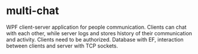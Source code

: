 # multi-chat
WPF client-server application for people communication. Clients can chat with each other, while server logs and stores history of their communication and activity. Clients need to be authorized. Database with EF, interaction between clients and server with TCP sockets.
